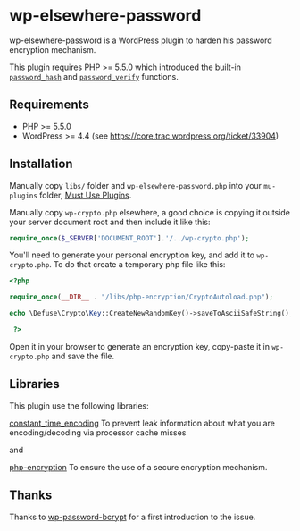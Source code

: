 # wp-elsewhere-password

wp-elsewhere-password is a WordPress plugin to harden his password encryption mechanism.

This plugin requires PHP >= 5.5.0 which introduced the built-in [`password_hash`](http://php.net/manual/en/function.password-hash.php) and [`password_verify`](http://php.net/manual/en/function.password-verify.php) functions.

## Requirements

* PHP >= 5.5.0
* WordPress >= 4.4 (see https://core.trac.wordpress.org/ticket/33904)

## Installation

Manually copy `libs/` folder and `wp-elsewhere-password.php` into your `mu-plugins` folder, [Must Use Plugins](https://codex.wordpress.org/Must_Use_Plugins).

Manually copy `wp-crypto.php` elsewhere, a good choice is copying it outside your server document root and then include it like this:

```php
require_once($_SERVER['DOCUMENT_ROOT'].'/../wp-crypto.php');
```

You'll need to generate your personal encryption key, and add it to `wp-crypto.php`. To do that create a temporary php file like this:

```php
<?php

require_once(__DIR__ . "/libs/php-encryption/CryptoAutoload.php");

echo \Defuse\Crypto\Key::CreateNewRandomKey()->saveToAsciiSafeString();

 ?>
```

Open it in your browser to generate an encryption key, copy-paste it in `wp-crypto.php` and save the file.

## Libraries

This plugin use the following libraries:

[constant_time_encoding](https://github.com/paragonie/constant_time_encoding/tree/v1.x) To prevent leak information about what you are encoding/decoding via processor cache misses

and

[php-encryption](https://github.com/defuse/php-encryption) To ensure the use of a secure encryption mechanism.

## Thanks

Thanks to [wp-password-bcrypt](https://github.com/roots/wp-password-bcrypt) for a first introduction to the issue.

